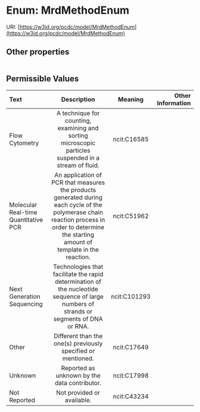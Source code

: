 
# Enum: MrdMethodEnum




URI: [https://w3id.org/pcdc/model/MrdMethodEnum](https://w3id.org/pcdc/model/MrdMethodEnum)


## Other properties

|  |  |  |
| --- | --- | --- |

## Permissible Values

| Text | Description | Meaning | Other Information |
| :--- | :---: | :---: | ---: |
| Flow Cytometry | A technique for counting, examining and sorting microscopic particles suspended in a stream of fluid. | ncit:C16585 |  |
| Molecular Real-time Quantitative PCR | An application of PCR that measures the products generated during each cycle of the polymerase chain reaction process in order to determine the starting amount of template in the reaction. | ncit:C51962 |  |
| Next Generation Sequencing | Technologies that facilitate the rapid determination of the nucleotide sequence of large numbers of strands or segments of DNA or RNA. | ncit:C101293 |  |
| Other | Different than the one(s) previously specified or mentioned. | ncit:C17649 |  |
| Unknown | Reported as unknown by the data contributor. | ncit:C17998 |  |
| Not Reported | Not provided or available. | ncit:C43234 |  |

